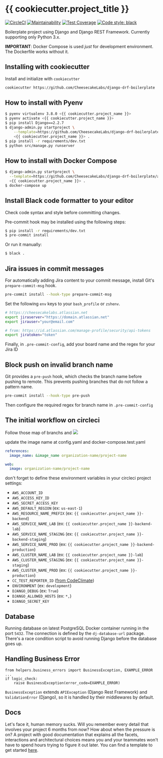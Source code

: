 # {{ cookiecutter.project_title }}

[![CircleCI](https://circleci.com/gh/CheesecakeLabs/django-drf-boilerplate.svg?style=svg)](https://circleci.com/gh/CheesecakeLabs/django-drf-boilerplate)
[![Maintainability](https://api.codeclimate.com/v1/badges/4e7d4baaeb97d8590475/maintainability)](https://codeclimate.com/github/CheesecakeLabs/django-drf-boilerplate/maintainability)
[![Test Coverage](https://api.codeclimate.com/v1/badges/4e7d4baaeb97d8590475/test_coverage)](https://codeclimate.com/github/CheesecakeLabs/django-drf-boilerplate/test_coverage)
[![Code style: black](https://img.shields.io/badge/code%20style-black-000000.svg)](https://github.com/psf/black)

Boilerplate project using Django and Django REST Framework.
Currently supporting only Python 3.x.

**IMPORTANT**:
Docker Compose is used _just_ for development environment. The Dockerfile works without it.

## Installing with cookiecutter

Install and initialize with `cookiecutter`

```bash
cookiecutter https://github.com/CheesecakeLabs/django-drf-boilerplate
```

## How to install with Pyenv

```bash
$ pyenv virtualenv 3.8.0 <{{ cookiecutter.project_name }}>
$ pyenv activate <{{ cookiecutter.project_name }}>
$ pip install Django==2.2.7
$ django-admin.py startproject \
    --template=https://github.com/CheesecakeLabs/django-drf-boilerplate/archive/master.zip \
    <{{ cookiecutter.project_name }}> .
$ pip install -r requirements/dev.txt
$ python src/manage.py runserver
```

## How to install with Docker Compose

```bash
$ django-admin.py startproject \
  --template=https://github.com/CheesecakeLabs/django-drf-boilerplate/archive/master.zip \
  <{{ cookiecutter.project_name }}> .
$ docker-compose up
```

## Install Black code formatter to your editor

Check code syntax and style before committing changes.

Pre-commit hook may be installed using the following steps:

```bash
$ pip install -r requirements/dev.txt
$ pre-commit install
```

Or run it manually:

```bash
$ black .
```

## Jira issues in commit messages

For automatically adding Jira content to your commit message, install Git's
`prepare-commit-msg` hook.

```bash
pre-commit install --hook-type prepare-commit-msg
```

Set the following `env` keys to your `bash_profile` or `zshenv`.

```bash
# https://cheesecakelabs.atlassian.net
export jiraserver="https://domain.atlassian.net"
export jirauser="your@email.com"

# from: https://id.atlassian.com/manage-profile/security/api-tokens
export jiratoken="token"
```

Finally, in `.pre-commit-config`, add your board name and the regex for your
Jira ID

## Block push on invalid branch name

Git provides a `pre-push` hook, which checks the branch name before pushing to
remote. This prevents pushing branches that do not follow a pattern name.

```bash
pre-commit install --hook-type pre-push
```

Then configure the required regex for branch name in `.pre-commit-config`

## The initial workflow on circleci

Follow those map of branchs and
![](https://i.ibb.co/82xhB1j/Django-Boilerplate-Pipeline-1.jpg)

update the image name at config.yaml and docker-compose.test.yaml

```yaml
references:
  image_name: &image_name organization-name/project-name
```

```yaml
web:
  image: organization-name/project-name
```

don't forget to define these environment variables in your circleci project settings:

- `AWS_ACCOUNT_ID`
- `AWS_ACCESS_KEY_ID`
- `AWS_SECRET_ACCESS_KEY`
- `AWS_DEFAULT_REGION` (ex: `us-east-1`)
- `AWS_RESOURCE_NAME_PREFIX` (ex: `{{ cookiecutter.project_name }}-backend`)
- `AWS_SERVICE_NAME_LAB` (ex: `{{ cookiecutter.project_name }}-backend-lab`)
- `AWS_SERVICE_NAME_STAGING` (ex: `{{ cookiecutter.project_name }}-backend-staging`)
- `AWS_SERVICE_NAME_PROD` (ex: `{{ cookiecutter.project_name }}-backend-production`)
- `AWS_CLUSTER_NAME_LAB` (ex: `{{ cookiecutter.project_name }}-lab`)
- `AWS_CLUSTER_NAME_STAGING` (ex: `{{ cookiecutter.project_name }}-staging`)
- `AWS_CLUSTER_NAME_PROD` (ex: `{{ cookiecutter.project_name }}-production`)
- `CC_TEST_REPORTER_ID` ([from CodeClimate](https://docs.codeclimate.com/docs/finding-your-test-coverage-token))
- `ENVIRONMENT` (ex: `development`)
- `DJANGO_DEBUG` (ex: `True`)
- `DJANGO_ALLOWED_HOSTS` (ex: `*,`)
- `DJANGO_SECRET_KEY`

## Database

Running database on latest PostgreSQL Docker container running in the port `5432`. The connection is defined by the `dj-database-url` package. There's a race condition script to avoid running Django before the database goes up.

## Handling Business Error

```
from helpers.business_errors import BusinessException, EXAMPLE_ERROR
...
if logic_check:
    raise BusinessException(error_code=EXAMPLE_ERROR)
```

`BusinessException` extends `APIException` (Django Rest Framework) and `ValidationError` (Django), so it is handled by their middlewares by default.

## Docs

Let's face it, human memory sucks. Will you remember every detail that involves your project 6 months from now? How about when the pressure is on? A project with good documentation that explains all the facets, interactions and architectural choices means you and your teammates won't have to spend hours trying to figure it out later. You can find a template to get started [here](https://github.com/CheesecakeLabs/django-drf-boilerplate/wiki/Docs-Template).
